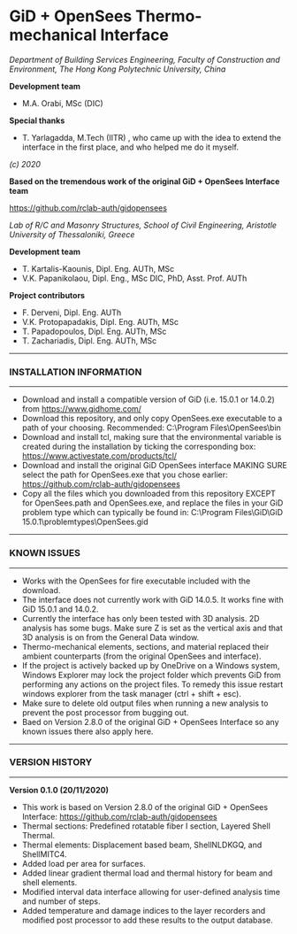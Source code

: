 # GiD + OpenSees Thermo-mechanical Interface
*Department of Building Services Engineering, Faculty of Construction and Environment, The Hong Kong Polytechnic University, China*

**Development team**

- M.A. Orabi, MSc (DIC)

**Special thanks**

- T. Yarlagadda, M.Tech (IITR)
, who came up with the idea to extend the interface in the first place, and who helped me do it myself. 

*(c) 2020*

**Based on the tremendous work of the original GiD + OpenSees Interface team**

https://github.com/rclab-auth/gidopensees

*Lab of R/C and Masonry Structures, School of Civil Engineering, Aristotle University of Thessaloniki, Greece*

**Development team**

- T. Kartalis-Kaounis, Dipl. Eng. AUTh, MSc
- V.K. Papanikolaou, Dipl. Eng., MSc DIC, PhD, Asst. Prof. AUTh

**Project contributors**

- F. Derveni, Dipl. Eng. AUTh
- V.K. Protopapadakis, Dipl. Eng. AUTh, MSc
- T. Papadopoulos, Dipl. Eng. AUTh, MSc
- T. Zachariadis, Dipl. Eng. AUTh, MSc

---

### INSTALLATION INFORMATION

---
- Download and install a compatible version of GiD (i.e. 15.0.1 or 14.0.2) from https://www.gidhome.com/
- Download this repository, and only copy OpenSees.exe executable to a path of your choosing. Recommended: C:\Program Files\OpenSees\bin
- Download and install tcl, making sure that the environmental variable is created during the installation by ticking the corresponding box: https://www.activestate.com/products/tcl/
- Download and install the original GiD OpenSees interface MAKING SURE select the path for OpenSees.exe that you chose earlier: https://github.com/rclab-auth/gidopensees
- Copy all the files which you downloaded from this repository EXCEPT for OpenSees.path and OpenSees.exe, and replace the files in your GiD problem type which can typically be found in: C:\Program Files\GiD\GiD 15.0.1\problemtypes\OpenSees.gid
---

### KNOWN ISSUES

---
- Works with the OpenSees for fire executable included with the download.
- The interface does not currently work with GiD 14.0.5. It works fine with GiD 15.0.1 and 14.0.2.
- Currently the interface has only been tested with 3D analysis. 2D analysis has some bugs. Make sure Z is set as the vertical axis and that 3D analysis is on from the General Data window.
- Thermo-mechanical elements, sections, and material replaced their ambient counterparts (from the original OpenSees and interface).
- If the project is actively backed up by OneDrive on a Windows system, Windows Explorer may lock the project folder which prevents GiD from performing any actions on the project files. To remedy this issue restart windows explorer from the task manager (ctrl + shift + esc).
- Make sure to delete old output files when running a new analysis to prevent the post processor from bugging out.
- Baed on Version 2.8.0 of the original GiD + OpenSees Interface so any known issues there also apply here.
---

### VERSION HISTORY

---
**Version 0.1.0 (20/11/2020)**
- This work is based on Version 2.8.0 of the original GiD + OpenSees Interface: https://github.com/rclab-auth/gidopensees
- Thermal sections: Predefined rotatable fiber I section, Layered Shell Thermal.
- Thermal elements: Displacement based beam, ShellNLDKGQ, and ShellMITC4.
- Added load per area for surfaces.
- Added linear gradient thermal load and thermal history for beam and shell elements.
- Modified interval data interface allowing for user-defined analysis time and number of steps.
- Added temperature and damage indices to the layer recorders and modified post processor to add these results to the output database.
